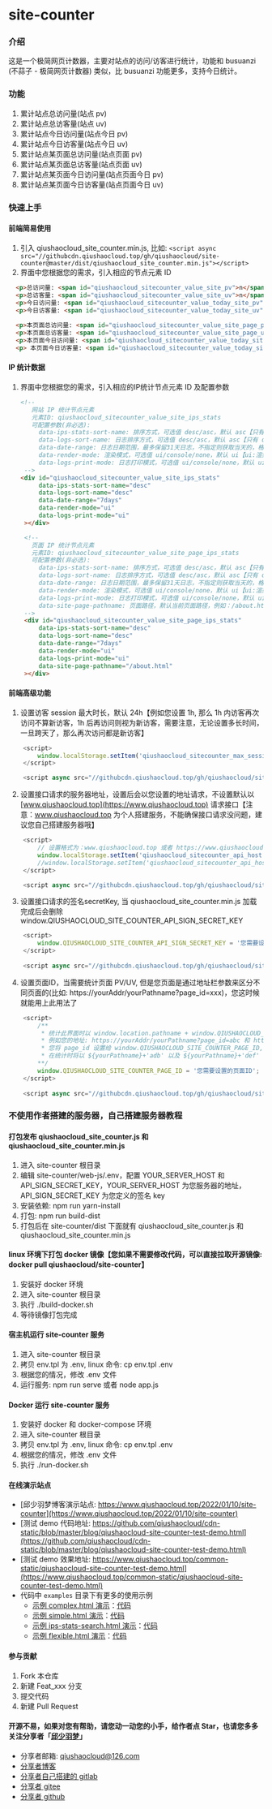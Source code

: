 # site-counter


### 介绍

这是一个极简网页计数器，主要对站点的访问/访客进行统计，功能和 busuanzi (不蒜子 - 极简网页计数器) 类似，比 busuanzi 功能更多，支持今日统计。



### 功能

1. 累计站点总访问量(站点 pv)
2. 累计站点总访客量(站点 uv)
3. 累计站点今日访问量(站点今日 pv)
4. 累计站点今日访客量(站点今日 uv)
5. 累计站点某页面总访问量(站点页面 pv)
6. 累计站点某页面总访客量(站点页面 uv)
7. 累计站点某页面今日访问量(站点页面今日 pv)
8. 累计站点某页面今日访客量(站点页面今日 uv)


### 快速上手

#### 前端简易使用

1. 引入 qiushaocloud_site_counter.min.js, 比如: `<script async src="//githubcdn.qiushaocloud.top/gh/qiushaocloud/site-counter@master/dist/qiushaocloud_site_counter.min.js"></script>`
2. 界面中您根据您的需求，引入相应的节点元素 ID
```html
  <p>总访问量: <span id="qiushaocloud_sitecounter_value_site_pv">n</span></p>
  <p>总访客量: <span id="qiushaocloud_sitecounter_value_site_uv">n</span></p>
  <p>今日访问量: <span id="qiushaocloud_sitecounter_value_today_site_pv">n</span></p>
  <p>今日访客量: <span id="qiushaocloud_sitecounter_value_today_site_uv">n</span></p>
   
  <p>本页面总访问量: <span id="qiushaocloud_sitecounter_value_site_page_pv">n</span></p>
  <p>本页面总访客量: <span id="qiushaocloud_sitecounter_value_site_page_uv">n</span></p>
  <p>本页面今日访问量: <span id="qiushaocloud_sitecounter_value_today_site_page_pv">n</span></p>
  <p> 本页面今日访客量: <span id="qiushaocloud_sitecounter_value_today_site_page_uv">n</span></p>
```

#### IP 统计数据
1. 界面中您根据您的需求，引入相应的IP统计节点元素 ID 及配置参数
   ```html
   <!--
      网站 IP 统计节点元素
      元素ID: qiushaocloud_sitecounter_value_site_ips_stats
      可配置参数(非必选):
        data-ips-stats-sort-name: 排序方式，可选值 desc/asc，默认 asc【只有 data-render-mode 为 ui/console 时生效】
        data-logs-sort-name: 日志排序方式，可选值 desc/asc，默认 asc【只有 data-logs-print-mode 为 ui/console 时生效】
        data-date-range: 日志日期范围，最多保留31天日志，不指定则获取当天的，格式：'31days' | '2024-05-06' | '2024-05-06,2024-05-10' | '2024-05-06 to 2024-05-10' ｜ '2024-05-06 to 2024-05-10,2024-05-15'
        data-render-mode: 渲染模式，可选值 ui/console/none，默认 ui【ui:渲染结果元素到该元素内，console:在控制台输出结果，none:不进行任何输出，只用于请求数据，通过window.qiushaocloudSiteCounterNotice监听结果后自行处理数据，用于自定义开发】
        data-logs-print-mode: 日志打印模式，可选值 ui/console/none，默认 ui【ui:渲染结果元素到该元素内，console:在控制台输出结果，none:不进行任何输出，只用于请求数据，通过window.qiushaocloudSiteCounterNotice监听结果后自行处理数据，用于自定义开发】
    -->
   <div id="qiushaocloud_sitecounter_value_site_ips_stats"
        data-ips-stats-sort-name="desc"
        data-logs-sort-name="desc"
        data-date-range="7days"
        data-render-mode="ui"
        data-logs-print-mode="ui"
    ></div>

    <!--
      页面 IP 统计节点元素
      元素ID: qiushaocloud_sitecounter_value_site_page_ips_stats
      可配置参数(非必选):
        data-ips-stats-sort-name: 排序方式，可选值 desc/asc，默认 asc【只有 data-render-mode 为 ui/console 时生效】
        data-logs-sort-name: 日志排序方式，可选值 desc/asc，默认 asc【只有 data-logs-print-mode 为 ui/console 时生效】
        data-date-range: 日志日期范围，最多保留31天日志，不指定则获取当天的，格式：'31days' | '2024-05-06' | '2024-05-06,2024-05-10' | '2024-05-06 to 2024-05-10' ｜ '2024-05-06 to 2024-05-10,2024-05-15'
        data-render-mode: 渲染模式，可选值 ui/console/none，默认 ui【ui:渲染结果元素到该元素内，console:在控制台输出结果，none:不进行任何输出，只用于请求数据，通过window.qiushaocloudSiteCounterNotice监听结果后自行处理数据，用于自定义开发】
        data-logs-print-mode: 日志打印模式，可选值 ui/console/none，默认 ui【ui:渲染结果元素到该元素内，console:在控制台输出结果，none:不进行任何输出，只用于请求数据，通过window.qiushaocloudSiteCounterNotice监听结果后自行处理数据，用于自定义开发】
        data-site-page-pathname: 页面路径，默认当前页面路径，例如：/about.html
    -->
    <div id="qiushaocloud_sitecounter_value_site_page_ips_stats"
        data-ips-stats-sort-name="desc"
        data-logs-sort-name="desc"
        data-date-range="7days"
        data-render-mode="ui"
        data-logs-print-mode="ui"
        data-site-page-pathname="/about.html"
    ></div>
   ```

#### 前端高级功能

1. 设置访客 session 最大时长，默认 24h【例如您设置 1h, 那么 1h 内访客再次访问不算新访客，1h 后再访问则视为新访客，需要注意，无论设置多长时间，一旦跨天了，那么再次访问都是新访客】
``` javascript
    <script>
        window.localStorage.setItem('qiushaocloud_sitecounter_max_session_duration', 24 * 60 * 60 * 1000);
    </script>

    <script async src="//githubcdn.qiushaocloud.top/gh/qiushaocloud/site-counter@master/dist/qiushaocloud_site_counter.min.js"></script>
```
2. 设置接口请求的服务器地址，设置后会以您设置的地址请求，不设置默认以 [www.qiushaocloud.top](https://www.qiushaocloud.top) 请求接口【注意：www.qiushaocloud.top 为个人搭建服务，不能确保接口请求没问题，建议您自己搭建服务器哦】
``` javascript
    <script>
        // 设置格式为：www.qiushaocloud.top 或者 https://www.qiushaocloud.top:443
        window.localStorage.setItem('qiushaocloud_sitecounter_api_host', 'www.qiushaocloud.top');
        //window.localStorage.setItem('qiushaocloud_sitecounter_api_host', 'https://www.qiushaocloud.top:443');
    </script>

    <script async src="//githubcdn.qiushaocloud.top/gh/qiushaocloud/site-counter@master/dist/qiushaocloud_site_counter.min.js"></script>
```
3. 设置接口请求的签名secretKey, 当 qiushaocloud_site_counter.min.js 加载完成后会删除 window.QIUSHAOCLOUD_SITE_COUNTER_API_SIGN_SECRET_KEY
``` javascript
    <script>
        window.QIUSHAOCLOUD_SITE_COUNTER_API_SIGN_SECRET_KEY = '您需要设置的签名key';
    </script>
    
    <script async src="//githubcdn.qiushaocloud.top/gh/qiushaocloud/site-counter@master/dist/qiushaocloud_site_counter.min.js"></script>
```
4. 设置页面ID，当需要统计页面 PV/UV, 但是您页面是通过地址栏参数来区分不同页面的(比如: https://yourAddr/yourPathname?page_id=xxx)，您这时候就能用上此用法了
``` javascript
    <script>
        /**
         * 统计此界面时以 window.location.pathname + window.QIUSHAOCLOUD_SITE_COUNTER_PAGE_ID 进行统计
         * 例如您的地址: https://yourAddr/yourPathname?page_id=abc 和 https://yourAddr/yourPathname?page_id=def 表示两篇不同的文章
         * 您将 page_id 设置给 window.QIUSHAOCLOUD_SITE_COUNTER_PAGE_ID, 如: window.QIUSHAOCLOUD_SITE_COUNTER_PAGE_ID = `${page_id}`
         * 在统计时将以 ${yourPathname}+'adb' 以及 ${yourPathname}+'def' 分别对您这两篇文章进行统计
        **/
        window.QIUSHAOCLOUD_SITE_COUNTER_PAGE_ID = '您需要设置的页面ID';
    </script>
    
    <script async src="//githubcdn.qiushaocloud.top/gh/qiushaocloud/site-counter@master/dist/qiushaocloud_site_counter.min.js"></script>
```




### 不使用作者搭建的服务器，自己搭建服务器教程
#### 打包发布 qiushaocloud_site_counter.js 和 qiushaocloud_site_counter.min.js

1. 进入 site-counter 根目录
2. 编辑 site-counter/web-js/.env，配置 YOUR_SERVER_HOST 和 API_SIGN_SECRET_KEY，YOUR_SERVER_HOST 为您服务器的地址，API_SIGN_SECRET_KEY 为您定义的签名 key
3. 安装依赖: npm run yarn-install
4. 打包: npm run build-dist
5. 打包后在 site-counter/dist 下面就有 qiushaocloud_site_counter.js 和 qiushaocloud_site_counter.min.js



#### linux 环境下打包 docker 镜像【您如果不需要修改代码，可以直接拉取开源镜像: docker pull qiushaocloud/site-counter】

1. 安装好 docker 环境
2. 进入 site-counter 根目录
3. 执行 ./build-docker.sh
4. 等待镜像打包完成



#### 宿主机运行 site-counter 服务

1. 进入 site-counter 根目录
2. 拷贝 env.tpl 为 .env, linux 命令: cp env.tpl .env
3. 根据您的情况，修改 .env 文件
4. 运行服务: npm run serve 或者 node app.js



#### Docker 运行 site-counter 服务

1. 安装好 docker 和 docker-compose 环境
2. 进入 site-counter 根目录
3. 拷贝 env.tpl 为 .env, linux 命令: cp env.tpl .env
4. 根据您的情况，修改 .env 文件
5. 执行 ./run-docker.sh


#### 在线演示站点
* [邱少羽梦博客演示站点: https://www.qiushaocloud.top/2022/01/10/site-counter](https://www.qiushaocloud.top/2022/01/10/site-counter)
* [测试 demo 代码地址: https://github.com/qiushaocloud/cdn-static/blob/master/blog/qiushaocloud-site-counter-test-demo.html](https://github.com/qiushaocloud/cdn-static/blob/master/blog/qiushaocloud-site-counter-test-demo.html)
* [测试 demo 效果地址: https://www.qiushaocloud.top/common-static/qiushaocloud-site-counter-test-demo.html](https://www.qiushaocloud.top/common-static/qiushaocloud-site-counter-test-demo.html)
* 代码中 `examples` 目录下有更多的使用示例
  * [示例 complex.html 演示](https://www.qiushaocloud.top/common-static/site-counter/examples/complex.html)：[代码](https://github.com/qiushaocloud/site-counter/blob/master/examples/complex.html)
  * [示例 simple.html 演示](https://www.qiushaocloud.top/common-static/site-counter/examples/simple.html)：[代码](https://github.com/qiushaocloud/site-counter/blob/master/examples/simple.html)
  * [示例 ips-stats-search.html 演示](https://www.qiushaocloud.top/common-static/site-counter/examples/ips-stats-search.html)：[代码](https://github.com/qiushaocloud/site-counter/blob/master/examples/ips-stats-search.html)
  * [示例 flexible.html 演示](https://www.qiushaocloud.top/common-static/site-counter/examples/flexible.html)：[代码](https://github.com/qiushaocloud/site-counter/blob/master/examples/flexible.html)


#### 参与贡献

1.  Fork 本仓库
2.  新建 Feat_xxx 分支
3.  提交代码
4.  新建 Pull Request



#### 开源不易，如果对您有帮助，请您动一动您的小手，给作者点 Star，也请您多多关注分享者「[邱少羽梦](https://www.qiushaocloud.top)」

* 分享者邮箱: [qiushaocloud@126.com](mailto:qiushaocloud@126.com)
* [分享者博客](https://www.qiushaocloud.top)
* [分享者自己搭建的 gitlab](https://gitlab.qiushaocloud.top/qiushaocloud) 
* [分享者 gitee](https://gitee.com/qiushaocloud/dashboard/projects) 
* [分享者 github](https://github.com/qiushaocloud?tab=repositories) 
